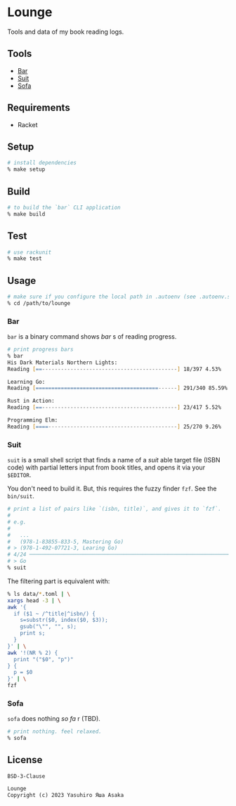 # Lounge

Tools and data of my book reading logs.

## Tools

* [Bar](#bar)
* [Suit](#suit)
* [Sofa](#sofa)


## Requirements

* Racket


## Setup

```zsh
# install dependencies
% make setup
```

## Build

```zsh
# to build the `bar` CLI application
% make build
```


## Test

```zsh
# use rackunit
% make test
```


## Usage

```zsh
# make sure if you configure the local path in .autoenv (see .autoenv.sample)
% cd /path/to/lounge
```

### Bar

`bar` is a binary command shows *bar* s of reading progress.

```zsh
# print progress bars
% bar
His Dark Materials Northern Lights:
Reading [==-------------------------------------------] 18/397 4.53%

Learning Go:
Reading [=======================================------] 291/340 85.59%

Rust in Action:
Reading [==-------------------------------------------] 23/417 5.52%

Programming Elm:
Reading [====-----------------------------------------] 25/270 9.26%
```

### Suit

`suit` is a small shell script that finds a name of a *suit* able target
file (ISBN code) with partial letters input from book titles, and opens it via
your `$EDITOR`.

You don't need to build it. But, this requires the fuzzy finder `fzf`.
See the `bin/suit`.

```zsh
# print a list of pairs like `(isbn, title)`, and gives it to `fzf`.
#
# e.g.
#
#   ...
#   (978-1-83855-833-5, Mastering Go)
# > (978-1-492-07721-3, Learing Go)
# 4/24 ───────────────────────────────────────────────────────────────────────
# > Go
% suit
```

The filtering part is equivalent with:

```zsh
% ls data/*.toml | \
xargs head -3 | \
awk '{
  if ($1 ~ /^title|^isbn/) {
    s=substr($0, index($0, $3));
    gsub("\"", "", s);
    print s;
  }
}' | \
awk '!(NR % 2) {
  print "("$0", "p")"
} {
  p = $0
}' | \
fzf
```

### Sofa

`sofa` does nothing *so fa* r (TBD).

```zsh
# print nothing. feel relaxed.
% sofa
```

## License

`BSD-3-Clause`

```txt
Lounge
Copyright (c) 2023 Yasuhiro Яша Asaka
```
